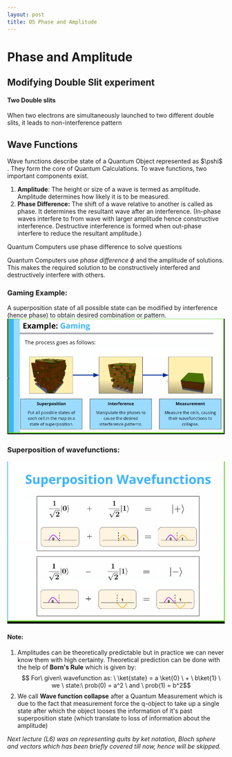 ```yaml
--- 
layout: post
title: 05 Phase and Amplitude
---
```

# Phase and Amplitude
## Modifying Double Slit experiment

#### Two Double slits
When two electrons are simultaneously launched to two different double slits, it leads to non-interference pattern

## Wave Functions
Wave functions describe state of a Quantum Object represented as $\pshi$ . They form the core of Quantum Calculations. To wave functions, two important components exist. 
1. **Amplitude**: 
   The height or size of a wave is termed as amplitude.  Amplitude determines how likely it is to be measured. 
2. **Phase Difference:**
   The shift of a wave relative to another is called as phase. It determines the resultant wave after an interference. (In-phase waves interfere to from wave with larger amplitude hence constructive interference. Destructive interference is formed when out-phase interfere to reduce the resultant amplitude.)

Quantum Computers use phase difference to solve questions

Quantum Computers use *phase difference* $\phi$ and the amplitude of solutions. This makes the required solution to be constructively interfered and destructively interfere with others. 

### Gaming Example:
A superposition state of all possible state can be modified by interference (hence phase) to obtain desired combination or pattern.
![superposition-gaming-example](../assets/images/superposition_gaming_example.png)

### Superposition of wavefunctions:
![superposition-of-wavefunctions](../assets/images/superposition_of_wavefunctions.png)

#### Note:
1. Amplitudes can be theoretically predictable but in practice we can never know them with high certainty. Theoretical prediction can be done with the help of **Born's Rule** which is given by:$$ For\ given\ wavefunction as: \ \ket{state} = a \ket{0} \ + \ b\ket{1} \ we \ state:\ prob(0) = a^2 \ and \ prob(1) = b^2$$
2. We call **Wave function collapse** after a Quantum Measurement which is due to the fact that measurement force the q-object to take up a single state after which the object looses the information of it's past superposition state (which translate to loss of information about the amplitude)

*Next lecture (L6) was on representing quits by ket notation, Bloch sphere and vectors which has been briefly covered till now, hence will be skipped.* 




